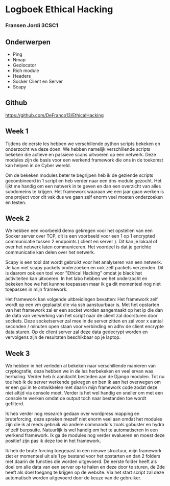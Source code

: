 # Logboek Ethical Hacking
### Fransen Jordi 3CSC1

## Onderwerpen
- Ping
- Nmap
- Geolocator
- Rich module
- Headers
- Socker Client en Server
- Scapy

## Github

https://github.com/DeFranco13/EthicalHacking

## Week 1

Tijdens de eerste les hebben we verschillende python scripts bekeken en onderzocht wa deze doen. We hebben namelijk verschillende scripts bekeken die actieve en passieve scans uitvoeren op een netwerk. Deze modules zijn de basis voor een werkend framework die ons in de toekomst kan helpen in de  Cyber wereld. 

Om de bekeken modules beter te begrijpen heb ik de geziende scripts gecombineerd in 1 script en heb verder naar een dns module gezocht. Het lijkt me handig om een natwerk in te geven en dan een overzicht van alles subdomeins te krijgen. Het framework waaraan we een jaar gaan werken is ons project voor dit vak dus we gaan zelf enorm veel moeten onderzoeken en testen. 

## Week 2

We hebben een voorbeeld demo gekregen voor het opstellen van een Socker server over TCP, dit is een voorbeeld voor een 1 op 1 encrypted communicatie tussen 2 endpoints ( client en server ). Dit kan je lokaal of over het netwerk laten communiceren. Het voordeel is dat je gerichte communicatie kan delen over het netwerk. 

Scapy is een tool dat wordt gebruikt voor het analyseren van een netwerk. Je kan met scapy packets onderzoeken en ook zelf packets verzenden. Dit is daarom ook een tool voor "Ethical Hacking" omdat je black hat activiteiten kan uitvoeren. In het labo hebben we het onderzocht en bekeken hoe we het kunnne toepassen maar ik ga dit momenteel nog niet toepassen in mijn framework.

Het framework kan volgende uitbreidingen bevatten: Het framework zelf wordt op een vm geplaatst die via ssh aanstuurbaar is. Met het opstarten van het framework zal er een socket worden aangemaakt op het ip die dan de data van verwerking van het script naar de client zal doorsturen door sockets. Deze socketserver zal mee in de server zitten en zal voor x aantal seconden / minuten open staan voor verbinding en adhv de client encrypte data sturen. Op de client server zal deze data gedecrypt worden en vervolgens zijn de resultaten beschikbaar op je laptop.

## Week 3

We hebben in het verleden al bekeken naar verschillende manieren van cryptografie, deze hebben we in de les herbekeken en veel ervan was herhaling. Verder heb ik aandacht besteden aan de Django modulen. Tot nu toe heb ik de server werkende gekregen en ben ik aan het overwegen om er een gui in te ontwikkelen met daarin mijn framework code zodat deze niet altijd via console moet. Verder is het wel handig en sneller om met een console te werken omdat de output toch naar bestanden toe wordt gefilterd. 

Ik heb verder nog research gedaan over wordpress mapping en bruteforcing, deze spraken mezelf niet enorm veel aan omdat het modules zijn die ik al reeds gebruik via andere commando's zoals gobuster en hydra of zelf burpsuite. Natuurlijk is wel handig om het te automatiseren in een werkend framework. Ik ga de modules nog verder evalueren en moest deze positief zijn pas ik deze toe in het framework. 

Ik heb de brute forcing toegepast in een nieuwe structuur, mijn framework ziet er momenteel uit als 1 py bestand voor het opstarten en dan 2 folders met daarin de functies die worden uitgevoerd. De eerste folder heeft als doel om alle data van een server op te halen en deze door te sturen, de 2de heeft als doel toegang te krijgen op de website. Via het start script zal deze automatisch worden uitgevoerd door de keuze van de gebruiker. 